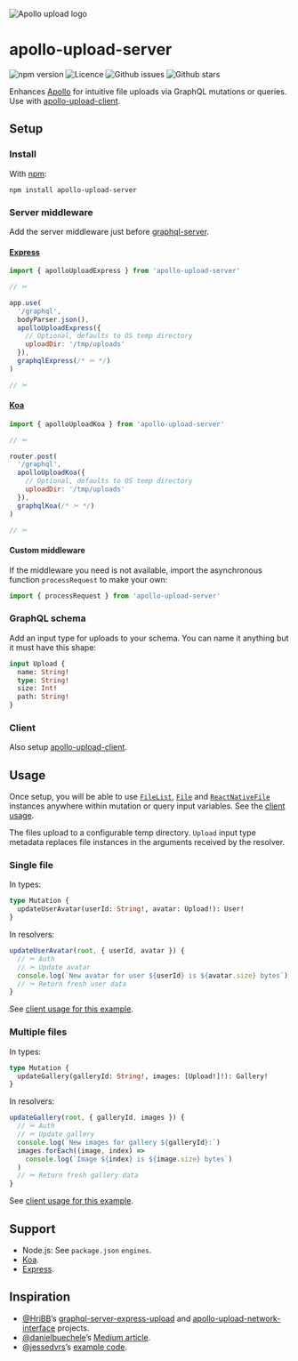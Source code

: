 ![Apollo upload logo](https://cdn.rawgit.com/jaydenseric/apollo-upload-server/v2.0.4/apollo-upload-logo.svg)

# apollo-upload-server

![npm version](https://img.shields.io/npm/v/apollo-upload-server.svg?style=flat-square)
![Licence](https://img.shields.io/npm/l/apollo-upload-server.svg?style=flat-square)
![Github issues](https://img.shields.io/github/issues/jaydenseric/apollo-upload-server.svg?style=flat-square)
![Github stars](https://img.shields.io/github/stars/jaydenseric/apollo-upload-server.svg?style=flat-square)

Enhances [Apollo](http://apollodata.com) for intuitive file uploads via GraphQL
mutations or queries. Use with
[apollo-upload-client](https://github.com/jaydenseric/apollo-upload-client).

## Setup

### Install

With [npm](https://www.npmjs.com):

```
npm install apollo-upload-server
```

### Server middleware

Add the server middleware just before
[graphql-server](https://github.com/apollographql/graphql-server).

#### [Express](http://expressjs.com)

```js
import { apolloUploadExpress } from 'apollo-upload-server'

// ✂

app.use(
  '/graphql',
  bodyParser.json(),
  apolloUploadExpress({
    // Optional, defaults to OS temp directory
    uploadDir: '/tmp/uploads'
  }),
  graphqlExpress(/* ✂ */)
)

// ✂
```

#### [Koa](http://koajs.com)

```js
import { apolloUploadKoa } from 'apollo-upload-server'

// ✂

router.post(
  '/graphql',
  apolloUploadKoa({
    // Optional, defaults to OS temp directory
    uploadDir: '/tmp/uploads'
  }),
  graphqlKoa(/* ✂ */)
)

// ✂
```

#### Custom middleware

If the middleware you need is not available, import the asynchronous function
`processRequest` to make your own:

```js
import { processRequest } from 'apollo-upload-server'
```

### GraphQL schema

Add an input type for uploads to your schema. You can name it anything but it
must have this shape:

```graphql
input Upload {
  name: String!
  type: String!
  size: Int!
  path: String!
}
```

### Client

Also setup
[apollo-upload-client](https://github.com/jaydenseric/apollo-upload-client).

## Usage

Once setup, you will be able to use
[`FileList`](https://developer.mozilla.org/en/docs/Web/API/FileList),
[`File`](https://developer.mozilla.org/en/docs/Web/API/File) and
[`ReactNativeFile`](https://github.com/jaydenseric/apollo-upload-client#react-native)
instances anywhere within mutation or query input variables. See the
[client usage](https://github.com/jaydenseric/apollo-upload-client#usage).

The files upload to a configurable temp directory. `Upload` input type metadata
replaces file instances in the arguments received by the resolver.

### Single file

In types:

```graphql
type Mutation {
  updateUserAvatar(userId: String!, avatar: Upload!): User!
}
```

In resolvers:

```js
updateUserAvatar(root, { userId, avatar }) {
  // ✂ Auth
  // ✂ Update avatar
  console.log(`New avatar for user ${userId} is ${avatar.size} bytes`)
  // ✂ Return fresh user data
}
```

See
[client usage for this example](https://github.com/jaydenseric/apollo-upload-client#single-file).

### Multiple files

In types:

```graphql
type Mutation {
  updateGallery(galleryId: String!, images: [Upload!]!): Gallery!
}
```

In resolvers:

```js
updateGallery(root, { galleryId, images }) {
  // ✂ Auth
  // ✂ Update gallery
  console.log(`New images for gallery ${galleryId}:`)
  images.forEach((image, index) =>
    console.log(`Image ${index} is ${image.size} bytes`)
  )
  // ✂ Return fresh gallery data
}
```

See
[client usage for this example](https://github.com/jaydenseric/apollo-upload-client#multiple-files).

## Support

* Node.js: See `package.json` `engines`.
* [Koa](http://koajs.com).
* [Express](http://expressjs.com).

## Inspiration

* [@HriBB](https://github.com/HriBB)’s
  [graphql-server-express-upload](https://github.com/HriBB/graphql-server-express-upload)
  and
  [apollo-upload-network-interface](https://github.com/HriBB/apollo-upload-network-interface)
  projects.
* [@danielbuechele](https://github.com/danielbuechele)’s
  [Medium article](https://medium.com/@danielbuechele/file-uploads-with-graphql-and-apollo-5502bbf3941e).
* [@jessedvrs](https://github.com/jessedvrs)’s
  [example code](https://github.com/HriBB/apollo-upload-network-interface/issues/5#issuecomment-280018715).
